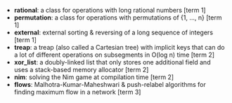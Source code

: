 - **rational**: a class for operations with long rational numbers [term 1]<br>
- **permutation**: a class for operations with permutations of {1, ..., n} [term 1]<br>
- **external**: external sorting & reversing of a long sequence of integers [term 1]<br>
- **treap**: a treap (also called a Cartesian tree) with implicit keys that can do a lot of different operations on subsegments in O(log n) time [term 2]<br>
- **xor_list**: a doubly-linked list that only stores one additional field and uses a stack-based memory allocator [term 2]<br>
- **nim**: solving the Nim game at compilation time [term 2]<br>
- **flows**: Malhotra-Kumar-Maheshwari & push-relabel algorithms for finding maximum flow in a network [term 3]
